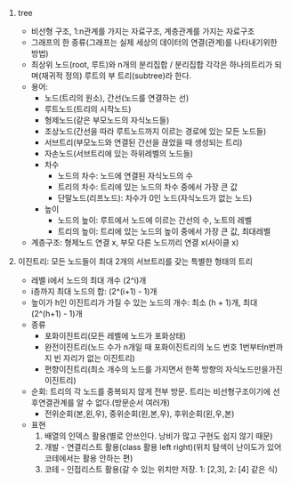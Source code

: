 1. tree
    - 비선형 구조, 1:n관계를 가지는 자료구조, 계층관계를 가지는 자료구조
    - 그래프의 한 종류(그래프는 실제 세상의 데이터의 연결(관계)를 나타내기위한 방법)
    - 최상위 노드(root, 루트)와 n개의 분리집합 / 분리집합 각각은 하나의트리가 되며(재귀적 정의) 루트의 부 트리(subtree)라 한다.
    - 용어:
        - 노드(트리의 원소), 간선(노드를 연결하는 선)
        - 루트노드(트리의 시작노드)
        - 형제노드(같은 부모노드의 자식노드들)
        - 조상노드(간선을 따라 루트노드까지 이르는 경로에 있는 모든 노드들)
        - 서브트리(부모노드와 연결된 간선을 끊었을 때 생성되는 트리)
        - 자손노드(서브트리에 있는 하위레벨의 노드들)
        - 차수
            - 노드의 차수: 노드에 연결된 자식노드의 수
            - 트리의 차수: 트리에 있는 노드의 차수 중에서 가장 큰 값
            - 단말노드(리프노드): 차수가 0인 노드(자식노드가 없는 노드)
        - 높이
            - 노드의 높이: 루트에서 노드에 이르는 간선의 수, 노트의 레벨
            - 트리의 높이: 트리에 있는 노드의 높이 중에서 가장 큰 값, 최대레벨
    - 계층구조: 형제노드 연결 x, 부모 다른 노드끼리 연결 x(사이클 x)

2. 이진트리: 모든 노드들이 최대 2개의 서브트리를 갖는 특별한 형태의 트리
    - 레벨 i에서 노드의 최대 개수 (2^i)개
    - i층까지 최대 노드의 합: (2^(i+1) - 1)개
    - 높이가 h인 이진트리가 가질 수 있는 노드의 개수: 최소 (h + 1)개, 최대(2^(h+1) - 1)개
    - 종류
        - 포화이진트리(모든 레벨에 노드가 포화상태)
        - 완전이진트리(노드 수가 n개일 때 포화이진트리의 노드 번호 1번부터n번까지 빈 자리가 없는 이진트리)
        - 편향이진트리(최소 개수의 노드를 가지면서 한쪽 방향의 자식노드만을가진 이진트리)
    - 순회: 트리의 각 노드를 중복되지 않게 전부 방문. 트리는 비선형구조이기에 선후연결관계를 알 수 없다.(방문순서 여러개)
        - 전위순회(본,왼,우), 중위순회(왼,본,우), 후위순회(왼,우,본)
    - 표현
        1. 배열의 인덱스 활용(별로 안쓰인다. 낭비가 많고 구현도 쉽지 않기 때문)
        2. 개발 - 연결리스트 활용(class 활용 left right)(위치 탐색이 난이도가 있어 코테에서는 활용 안하는 편)
        3. 코테 - 인접리스트 활용(갈 수 있는 위치만 저장. 1: [2,3], 2: [4] 같은 식)